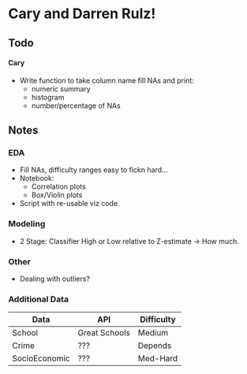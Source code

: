 # Cary and Darren Rulz!

## Todo

#### Cary
* Write function to take column name fill NAs and print:
  * numeric summary
  * histogram
  * number/percentage of NAs

## Notes

### EDA
 * Fill NAs, difficulty ranges easy to fickn hard...
 * Notebook:
   * Correlation plots
   * Box/Violin plots
 * Script with re-usable viz code.

### Modeling
 * 2 Stage: Classifier High or Low relative to Z-estimate -> How much.

### Other
 * Dealing with outliers?

### Additional Data
|       Data     |      API      |  Difficulty |
|----------------|---------------|-------------|
| School         | Great Schools |   Medium    |
| Crime          | ???           |   Depends   |
| SocioEconomic  | ???           |   Med-Hard  |
